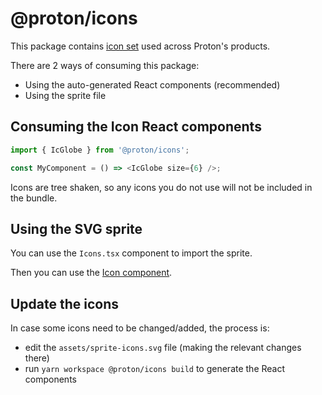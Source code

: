 # @proton/icons

This package contains [icon set](https://design-system.protontech.ch/?path=/docs/core-concepts-icons--icons) used across Proton's products.

There are 2 ways of consuming this package:

-   Using the auto-generated React components (recommended)
-   Using the sprite file

## Consuming the Icon React components

```js
import { IcGlobe } from '@proton/icons';

const MyComponent = () => <IcGlobe size={6} />;
```

Icons are tree shaken, so any icons you do not use will not be included in the bundle.

## Using the SVG sprite

You can use the `Icons.tsx` component to import the sprite.

Then you can use the [Icon component](https://design-system.protontech.ch/?path=/docs/components-icon--basic).

## Update the icons

In case some icons need to be changed/added, the process is:

-   edit the `assets/sprite-icons.svg` file (making the relevant changes there)
-   run `yarn workspace @proton/icons build` to generate the React components
